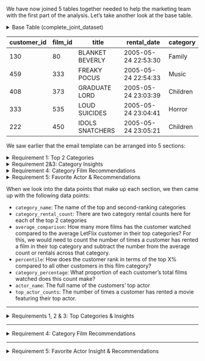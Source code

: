 We have now joined 5 tables together needed to help the marketing team with the first part of the analysis. 
Let’s take another look at the base table.

<details>
  <summary>Base Table (complete_joint_dataset)</summary>

  ```sql
DROP TABLE IF EXISTS complete_joint_dataset;
CREATE TEMP TABLE complete_joint_dataset AS
SELECT
  rental.customer_id,
  inventory.film_id,
  film.title,
  category.name AS category_name,
  rental.rental_date
FROM dvd_rentals.rental
INNER JOIN dvd_rentals.inventory
  ON rental.inventory_id = inventory.inventory_id
INNER JOIN dvd_rentals.film
  ON inventory.film_id = film.film_id
INNER JOIN dvd_rentals.film_category
  ON film.film_id = film_category.film_id
INNER JOIN dvd_rentals.category
  ON film_category.category_id = category.category_id

SELECT * FROM complete_joint_dataset limit 5;
  ```

</details>

| customer_id | film_id | title | rental_date | category |
| ----------- | ----------- | ----------- | ----------- | ----------- |
| 130 | 80 | BLANKET BEVERLY | 2005-05-24 22:53:30 | Family |
| 459 | 333 | FREAKY POCUS | 2005-05-24 22:54:33 | Music |
| 408 | 373 | GRADUATE LORD | 2005-05-24 23:03:39 | Children |
| 333 | 535 | LOUD SUICIDES | 2005-05-24 23:04:41 | Horror |
| 222 | 450 | IDOLS SNATCHERS | 2005-05-24 23:05:21 | Children |

We saw earlier that the email template can be arranged into 5 sections:

<details>
<summary>Requirement 1: Top 2 Categories</summary>
  
 ![Top Categories](https://raw.githubusercontent.com/CODEORDIETRYING/Marketing-Analytics-Case-Study/main/Images/Top%202%20categories%20circled.PNG)
  
 **Data Point:** category_name
</details>

<details>
<summary>Requirement 2&3: Category Insights</summary>
  
 ![Category Insights](https://raw.githubusercontent.com/CODEORDIETRYING/Marketing-Analytics-Case-Study/main/Images/Top%202%20categories%20insights%20circled.PNG)
  
 Data Points: rental_count, category_name, average_comparison, percentile, category_percentage
</details>

<details>
<summary>Requirement 4: Category Film Recommendations</summary>
  
 ![Category Recommendations](https://raw.githubusercontent.com/CODEORDIETRYING/Marketing-Analytics-Case-Study/main/Images/top%202%20categories%20recommendations.PNG)
  
</details>

<details>
<summary>Requirement 5: Favorite Actor & Recommendations</summary>
  
 ![Category Recommendations](https://github.com/CODEORDIETRYING/Marketing-Analytics-Case-Study/blob/main/Images/Favourite%20actor%20and%20recommendation%20circled.PNG?raw=true)
  
 **Data Points:** actor_name, top_actor_counts
</details>


When we look into the data points that make up each section, we then came up with the following data 
points:

- `category_name`: The name of the top and second-ranking categories
- `category_rental_count`: There are two category rental counts here for each of the top 2 categories
- `average_comparison`: How many more films has the customer watched compared to the average LetFlix customer in their top categories? For this, we would need to count the number of times a customer has rented a film in their top category and subtract the number from the average count or rentals across that category.
- `percentile`: How does the customer rank in terms of the top X% compared to all other customers in this film category?
- `category_percentage`: What proportion of each customer’s total films watched does this count make?
- `actor_name`: The full name of the customers’ top actor
- `top_actor_counts`: The number of times a customer has rented a movie featuring their top actor.

---
<details>
<summary>Requirements 1, 2 & 3: Top Categories & Insights</summary>
1. `category_name`, `category_rental_count`:

We are going to be manipulating the base dataset to arrive at each datapoint. To begin, we will need to find the rental count for each of our customers and category values by aggregating the complete joint dataset.

```sql
DROP TABLE IF EXISTS category_rental_counts;
CREATE TEMP TABLE category_rental_counts AS --creating a Temp table
SELECT
  customer_id,
  category_name,
  COUNT(*) AS rental_count,  --aggregating on customer_id and category_name to find the count
  MAX(rental_date) AS latest_rental_date --I included the maximum rental date to use as a criteria for choosing a top category in case there is a tie.
FROM complete_joint_dataset
GROUP BY
  customer_id,
  category_name;

-- profiling just customer_id = 3 values sorted by rental_count in descending order
SELECT *
FROM category_rental_counts
WHERE customer_id = 3
ORDER BY
	customer_id,
 	rental_count DESC,
	latest_rental_date DESC
LIMIT 5;
```

**Result**
| customer_id | category_name | rental_count | latest_rental_date |
| ----------- | ----------- | ----------- | ----------- |
| 3 | Action | 4 | 2005-07-29 11:07:04.000 |
| 3 | Sci-Fi | 3 | 2005-08-22 09:37:27.000 |
| 3 | Sci-Fi | 3 | 2005-08-18 14:49:55.000 |
| 3 | Sci-Fi | 2 | 2005-08-23 07:10:14.000 |
| 3 | Sci-Fi | 2 | 2005-08-20 06:14:12.000 |

We see that for the customer with id = 3, there is a tie for the 2nd top category position. To address this, I added the max (rental_date) so that I can pick the rental with the most recent date.


2. `average_comparison`, `percentile`, `category_percentage`: 

To calculate these three data points, we need to find 3 things: 
- The average rental count for each category - (to find `average_comparison`)
- The total number of movies rented by each customer regardless of the film category - (to find `category_percentage`)
- A count of films rented by a customer for each category - (to find `percentile`). We have already found this in the previous step (`category_rental_count`)

Let’s begin:
`average_comparison`:

```sql	
DROP TABLE IF EXISTS average_category_rental_counts;
CREATE TEMP TABLE average_category_rental_counts AS
SELECT
  category_name,
  FLOOR(AVG(rental_count)) AS avg_rental_count -- To remove decimals and round down values. 
FROM category_rental_counts
GROUP BY
  category_name;

-- output the entire table by desc avg_rental_count
SELECT *
FROM average_category_rental_counts
ORDER BY
  avg_rental_count DESC
LIMIT 3;
```

| category_name | avg_rental_count |
| ----------- | ----------- |
| Action | 2 |
| Animation | 2 |
| Children | 1 |

`category_percentage`: Calculating this involves us dividing a customer’s category count by the total number of movies they have watched across all categories. We would be querying for the total number of movies rented by each customer. I would be calculating the category_percentage in a later step.

```sql
DROP TABLE IF EXISTS customer_total_rentals;
CREATE TEMP TABLE customer_total_rentals AS
SELECT
  customer_id,
  SUM(rental_count) AS total_rental_count
FROM category_rental_counts
GROUP BY customer_id;

-- show output for first 5 customer_id values
SELECT *
FROM customer_total_rentals
WHERE customer_id <= 3
ORDER BY customer_id
LIMIT 3;	
```

| customer_id | total_rental_count |
| ----------- | ----------- |
| 1 | 32 |
| 2 | 27 |
| 3 | 26 |

		     
`percentile`: The percentile simply describes how the customer ranks in terms of the top X% compared to all other customers in a film category. To do this I employed the Percent_Rank window function on the previously derived temporary table, `category_rental_count`.		     

```sql

DROP TABLE IF EXISTS customer_category_percentiles;
CREATE TEMP TABLE customer_category_percentiles AS
SELECT
  customer_id,
  category_name,
  -- I used the ceiling function to round up to nearest integer after multiplying by 100 to show percentage values.
  CEILING(
    100 * PERCENT_RANK() OVER (
      PARTITION BY category_name
      ORDER BY rental_count DESC
    )
  ) AS percentile
FROM category_rental_counts;

-- Sample
SELECT *
FROM customer_category_percentiles
WHERE customer_id = 1
ORDER BY customer_id, percentile
LIMIT 2;
		     
```
		     
| customer_id | category_name | percentile |
| ----------- | ----------- | ----------- |
| 1 | Classic | 1 |
| 1 | Comedy | 1 |


### Joining It All Together		     
In the code below, I generated calculated columns of the actual data points we need - percentile, average comparison, and category percentage.

Right now we have generated four tables which I am going to join before I pick out just the top two categories for all customers. Since I needed to keep all of the rental_count records, I used the `category_rental_count` temp table as the starting base table.
		     
```sql
DROP TABLE IF EXISTS customer_category_joint_table;
CREATE TEMP TABLE customer_category_joint_table AS
SELECT
  t1.customer_id,
  t1.category_name,
  t1.rental_count,
  t1.latest_rental_date,
  t2.total_rental_count,
  t3.avg_rental_count,
  t4.percentile,
  t1.rental_count - t3.avg_rental_count AS average_comparison,
  -- round to nearest integer for percentage after multiplying by 100
  ROUND(100 * t1.rental_count / t2.total_rental_count) AS category_percentage
FROM category_rental_counts AS t1
INNER JOIN customer_total_rentals AS t2
  ON t1.customer_id = t2.customer_id
INNER JOIN average_category_rental_counts AS t3
  ON t1.category_name = t3.category_name
INNER JOIN customer_category_percentiles AS t4
  ON t1.customer_id = t4.customer_id
  AND t1.category_name = t4.category_name;

-- inspect customer_id = 1 top 5 rows sorted by percentile
SELECT *
FROM customer_category_joint_table
WHERE customer_id = 1
ORDER BY percentile
limit 5;
		     
```		     
		     
### Singling Out The Top 2 Categories (`top_categories`)
We now have all various calculations and categories for every customer, but looking at the email template, I need to single out just the top 2 categories for each customer based on the rental count. To do this I made use of the Row_number window function together with the OVER clause. The row_number function creates a count column starting from 1 and ending at the last row in a specified window or group, in this case the window is the customer_id. Once the count gets to the next customer_id, it restarts and begins from 1. 

Here is the SQL code I wrote to pick the top 2 categories based on rental count for each customer.
		     
```sql
		     
DROP TABLE IF EXISTS top_categories;
CREATE TEMP TABLE top_categories AS (
WITH ordered_customer_category_joint_table AS (
  SELECT
    customer_id,
    ROW_NUMBER() OVER (
      PARTITION BY customer_id --The count restarts for a new customer_id
      ORDER BY rental_count DESC, -- ordering by rental count so the highest value is counted as 1 and so on
				latest_rental_date DESC -- to account for cases where there are ties in the rental_count. The category with the latest rental data would be selected instead
    ) AS category_ranking,
    category_name,
    rental_count,
    average_comparison,
    percentile,
    category_percentage
  FROM customer_category_joint_table
)
-- filter out top 2 rows from the CTE for final output
SELECT *
FROM ordered_customer_category_joint_table
WHERE category_ranking <= 2
);

SELECT *
FROM top_categories
WHERE customer_id = 1
	OR customer_id = 2
	OR customer_id = 3;		     
	
```		     

Let’s look at customers with id 1, 2, 3:
	
| customer_id | category_ranking | category_name | rental_count | average_comparison | percentile | category_percentage |
| ----------- | ----------- | ----------- | ----------- | ----------- | ----------- | ----------- |
| 1 | 1 | Classics | 6 | 4 | 1 | 19 |
| 1 | 2 | Comedy | 5 | 4 | 1 | 16 |
| 2 | 1 | Sports | 5 | 3 | 3 | 19 |
| 2 | 2 | Classics | 4 | 2 | 2 | 15 |
| 3 | 1 | Action | 4 | 2 | 5 | 15 |
| 3 | 2 | Sci-Fi | 3 | 1 | 15 | 12 |	
		     
Comparing the table above and the email template from the marketing team, we can see that we have successfully found the data points for top 2 categories and the category insights which are our requirements 1, 2 and 3.
	
![top 2 categories](https://raw.githubusercontent.com/CODEORDIETRYING/Marketing-Analytics-Case-Study/main/Images/Top%202%20categories%20and%20Insights.PNG)	

The top_categories table generated above contains insights of the top2 categories for each customers. To make things easier to identify, I am going to break it down to two tables: first_category_insights and second_category_insights.
	
### First Category Insight

```sql
	
DROP TABLE IF EXISTS first_category_insights;
CREATE TEMP TABLE first_category_insights AS
SELECT
  base.customer_id,
  base.category_name,
  base.rental_count,
  base.rental_count - average.category_average AS average_comparison,
  base.percentile
FROM top_category_percentile AS base
LEFT JOIN average_category_count AS average
  ON base.category_name = average.category_name;	

SELECT *
FROM first_category_insights
LIMIT 10; 	

```
**Result**
| customer_id | category_name | rental_count | average_comparison | percentile |
| --- | --- | --- | --- | --- |
| 323 | Action | 7 | 5 | 1 |
| 506 | Action | 7 | 5 | 1 |
| 151 | Action | 6 | 4 | 1 |
| 410 | Action | 6 | 4 | 1 |
| 126 | Action | 6 | 4 | 1 |
| 51 | Action | 6 | 4 | 1 |
| 487 | Action | 6 | 4 | 1 |
| 363 | Action | 6 | 4 | 1 |
| 209 | Action | 6 | 4 | 1 |
| 560 | Action | 6 | 4 | 1 |

With this, we can compose the first category insight for customer 323 as: “You’ve watched ***7 Action*** films, that’s ***5*** more than the average and puts you in the top ***1%*** of ***Action*** gurus!”.
 
### Second Category Insight

```sql
	
DROP TABLE IF EXISTS second_category_insights;
CREATE TEMP TABLE second_category_insights AS
SELECT
  top_categories.customer_id,
  top_categories.category_name,
  top_categories.rental_count,
  -- need to cast as NUMERIC to avoid INTEGER floor division!
  ROUND(
    100 * top_categories.rental_count::NUMERIC / total_counts.total_count
  ) AS total_percentage
FROM top_categories
LEFT JOIN total_counts
  ON top_categories.customer_id = total_counts.customer_id
WHERE category_rank = 2;

SELECT *
FROM second_category_insights
LIMIT 10;	

```		
Result
| customer_id | category_name | rental_count | total_percentage |
| --- | --- | --- | --- |
| 184 | Drama | 3 | 13 |
| 87 | Sci-Fi | 3 | 10 |
| 477 | Travel | 3 | 14 |
| 273 | New | 4 | 11 |
| 550 | Drama | 4 | 13 |
| 51 | Drama | 4 | 12 |
| 394 | Documentary | 3 | 14 |
| 272 | Documentary | 3 | 15 |
| 70 | Music | 2 | 11 |
| 190 | Classics | 3 | 11 |

With this, we can compose the second category insight for customer 184 as: “You’ve watched _**3 Drama**_ films, making up _**13%**_ of your entire viewing history”.
</details>

---

<details>
<summary>Requirement 4: Category Film Recommendations</summary>
To find the category recommendations, I ranked films by the number of times they have been rented, and this involves generating a count of movies using film_id and title.

To find these movies, I generated a summarized film count table with the category included, then I created a previously watched films table for the top 2 categories to exclude for each customer (category_films_exclusions). Finally, I performed an anti-join to remove the category_films exclusion from the film_counts table and used a Rank_number windows function to find the actual category_recommendations.
	

### Film Counts	
	
```sql
	
DROP TABLE IF EXISTS second_category_insights;
CREATE TEMP TABLE second_category_insights AS
SELECT
  top_categories.customer_id,
  top_categories.category_name,
  top_categories.rental_count,
  -- need to cast as NUMERIC to avoid INTEGER floor division!
  ROUND(
    100 * top_categories.rental_count::NUMERIC / total_counts.total_count
  ) AS total_percentage
FROM top_categories
LEFT JOIN total_counts
  ON top_categories.customer_id = total_counts.customer_id
WHERE category_rank = 2;	

```	
	
### Category Film Exclusions
For this step in the recommendation, I generated a table with all customer’s previously watched films so I do not recommend them something they have watched before.	
	
```sql
	
DROP TABLE IF EXISTS category_film_exclusions;
CREATE TEMP TABLE category_film_exclusions AS
SELECT DISTINCT
  customer_id,
  film_id
FROM complete_joint_dataset;

SELECT *
FROM category_film_exclusions
LIMIT 5;	

```	
	
### Final Category Recommendations
To exclude previously watched films from the recommendation, I made use of an ANTI JOIN on the category_film_exclusions table using a WHERE NOT EXISTS clause. After the exclusion, I selected just the top three films using the DENSE_RANK windows function.
	
	
```sql
	
DROP TABLE IF EXISTS category_recommendations;
CREATE TEMP TABLE category_recommendations AS
WITH ranked_films_cte AS (
  SELECT
    top_categories.customer_id,
    top_categories.category_name,
    top_categories.category_rank,
    film_counts.film_id,
    film_counts.title,
    film_counts.rental_count,
    DENSE_RANK() OVER (
      PARTITION BY
        top_categories.customer_id,
        top_categories.category_rank
      ORDER BY
        film_counts.rental_count DESC,
        film_counts.title
    ) AS reco_rank
  FROM top_categories
  INNER JOIN film_counts
    ON top_categories.category_name = film_counts.category_name
-- Using an ANTI JOIN for the exclusion  
  WHERE NOT EXISTS (
    SELECT 1
    FROM category_film_exclusions
    WHERE
      category_film_exclusions.customer_id = top_categories.customer_id AND
      category_film_exclusions.film_id = film_counts.film_id
  )
)
SELECT * FROM ranked_films_cte
WHERE reco_rank <= 3; -- To pick the top 3 recommendations.

SELECT *
FROM category_recommendations
WHERE customer_id = 1
ORDER BY category_rank, reco_rank;	

```

| customer_id | category_name | category_rank | film_id | title | rental_count | reco_rank |
| ----------- | ----------- | ----------- | ----------- | ----------- | ----------- | ----------- |
| 1 | Classics | 1 | 891 | TIMBERLAND SKY | 31 | 1 |
| 1 | Classics | 1 | 358 | GILMORE BOILED | 28 | 2 |
| 1 | Classics | 1 | 951 | VOYAGE LEGALLY | 28 | 3 |
| 1 | Comedy | 2 | 1000 | ZORRO ARK | 31 | 1 |
| 1 | Comedy | 2 | 127 | CAT CONEHEADS | 30 | 2 |
| 1 | Comedy | 2 | 638 | OPERATION OPERATION | 27 | 3 |		    
			
</details>

---
	
<details>
<summary>Requirement 5: Favorite Actor Insight & Recommendations</summary>

### Actor Base Table
For actor insight, we only need the actors name and rental count. To begin the analysis on actors, I needed to create a new base table that included the actor tables (dvd_rentals.film_actor & dvd_rentals.actor). 

```sql

DROP TABLE IF EXISTS actor_joint_dataset;
CREATE TEMP TABLE actor_joint_dataset AS
SELECT
  rental.customer_id,
  rental.rental_id,
  rental.rental_date,
  film.film_id,
  film.title,
  actor.actor_id,
  actor.first_name,
  actor.last_name
FROM dvd_rentals.rental
INNER JOIN dvd_rentals.inventory
  ON rental.inventory_id = inventory.inventory_id
INNER JOIN dvd_rentals.film
  ON inventory.film_id = film.film_id
-- different to our previous base table as we know use actor tables
INNER JOIN dvd_rentals.film_actor
  ON film.film_id = film_actor.film_id
INNER JOIN dvd_rentals.actor
  ON film_actor.actor_id = actor.actor_id;

SELECT *
FROM actor_joint_dataset
LIMIT 5;
	
```
	
| customer_id | rental_id | film_id | rental_date | title | actor_id | first_name | last_name |
| ----------- | ----------- | ----------- | ----------- | ----------- | ----------- | ----------- | ----------- |
| 130 | 1 | 80 | 2005-05-24 22:53:30 | BLANKET BEVERLY | 200 | THORA | TEMPLE |
| 130 | 1 | 80 | 2005-05-24 22:53:30 | BLANKET BEVERLYD | 193 | BURT | TEMPLE |
| 130 | 1 | 80 | 2005-05-24 22:53:30 | BLANKET BEVERLY | 173 | ALAN | DREYFUSS |
| 130 | 1 | 80 | 2005-05-24 22:53:30 | BLANKET BEVERLY | 16 | FRED | COSTNER |
| 130 | 1 | 80 | 2005-05-24 22:54:33 | BLANKET BEVERLY | 147 | FAY | WINSLET |

	
### Favorite Actor Insight	
	
I also needed to know how many times a customer has rented a movie starring a particular actor. I generated a rental count per actor for each customer and ranked this using a Dense_rank window function. 	
	
```sql

DROP TABLE IF EXISTS top_actor_counts;
CREATE TEMP TABLE top_actor_counts AS
WITH actor_counts AS (
  SELECT
    customer_id,
    actor_id,
    first_name,
    last_name,
    COUNT(*) AS rental_count,
    -- we also generate the latest_rental_date just like our category insight
    MAX(rental_date) AS latest_rental_date
  FROM actor_joint_dataset
  GROUP BY
    customer_id,
    actor_id,
    first_name,
    last_name
),
ranked_actor_counts AS (
  SELECT
    actor_counts.*,
    DENSE_RANK() OVER (
      PARTITION BY customer_id
      ORDER BY
        rental_count DESC,
        latest_rental_date DESC,
        -- just in case we have any further ties, we'll throw in the names too
        first_name,
        last_name
    ) AS actor_rank
  FROM actor_counts
)
SELECT
  customer_id,
  actor_id,
  first_name,
  last_name,
  rental_count
FROM ranked_actor_counts
WHERE actor_rank = 1;

SELECT *
FROM top_actor_counts
LIMIT 5;
	
```	

| customer_id | actor_id | first_name | last_name | rental_count |
| ----------- | ----------- | ----------- | ----------- | ----------- |
| 1 | 37 | VAL | BOLGER | 6 |
| 2 | 107 | GINA | BOLGER | 5 |
| 3 | 150 | JAYNE | NOLTE| 4 |
| 4 | 102 | WALTER | NOLTE | 4 |
| 5 | 12 | KARL | NOLTE | 4 |
	
	
### Actor Film Counts
Just like I did for the category film recommendations, I queried for the actor film counts then found the actor film exclusion and finally performing an anti join to remove the exclusions from the count table. Here are the steps:	
	
```sql

DROP TABLE IF EXISTS actor_film_counts;
CREATE TEMP TABLE actor_film_counts AS
WITH film_counts AS (
  SELECT
    film_id,
    COUNT(DISTINCT rental_id) AS rental_count
  FROM actor_joint_dataset
  GROUP BY film_id
)
SELECT DISTINCT
  actor_joint_dataset.film_id,
  actor_joint_dataset.actor_id,
  actor_joint_dataset.title,
  film_counts.rental_count
FROM actor_joint_dataset
LEFT JOIN film_counts
  ON actor_joint_dataset.film_id = film_counts.film_id;

SELECT *
FROM actor_film_counts
LIMIT 5;
	
```	
	
| film_id | actor_id | rental_count |
| ----------- | ----------- | ----------- |
| 80 | 200 | 12 |
| 80 | 193 | 12 |
| 80 | 173 | 12 |
| 80 | 16 | 12 |
| 333 | 147 | 17 |
	

### Actor Film Exclusions
For this actor film exclusions, we need to also exclude previously recommended films as well as previously watched films, so I made use a UNION to combine previous recommendations and previously watched films to make one actor film exclusions.
	
```sql

DROP TABLE IF EXISTS actor_film_exclusions;
CREATE TEMP TABLE actor_film_exclusions AS
(
  SELECT DISTINCT
    customer_id,
    film_id
  FROM complete_joint_dataset
)
-- we use a UNION to combine the previously watched and the recommended films
UNION
(
  SELECT DISTINCT
    customer_id,
    film_id
  FROM category_recommendations
);

SELECT *
FROM actor_film_exclusions
LIMIT 5;
	
```		

| customer_id | film_id |
| ----------- | ----------- |
| 493 | 567 |
| 114 | 789 |
| 596 | 103 |
| 176 | 121 |
| 459 | 724 |
	
	
### Final Actor Recommendations
I performed a similar operation to that for the category recommendations only that I used different tables (top_actor_counts, actor_film_counts and actor_film_exclusions).	
	
```sql

DROP TABLE IF EXISTS actor_recommendations;
CREATE TEMP TABLE actor_recommendations AS
WITH ranked_actor_films_cte AS (
  SELECT
    top_actor_counts.customer_id,
    top_actor_counts.first_name,
    top_actor_counts.last_name,
    top_actor_counts.rental_count,
    actor_film_counts.title,
    actor_film_counts.film_id,
    actor_film_counts.actor_id,
    DENSE_RANK() OVER (
      PARTITION BY
        top_actor_counts.customer_id
      ORDER BY
        actor_film_counts.rental_count DESC,
        actor_film_counts.title
    ) AS reco_rank
  FROM top_actor_counts
  INNER JOIN actor_film_counts
    -- join on actor_id instead of category_name!
    ON top_actor_counts.actor_id = actor_film_counts.actor_id
  -- This is a tricky anti-join where we need to "join" on 2 different tables!
  WHERE NOT EXISTS (
    SELECT 1
    FROM actor_film_exclusions
    WHERE
      actor_film_exclusions.customer_id = top_actor_counts.customer_id AND
      actor_film_exclusions.film_id = actor_film_counts.film_id
  )
)
SELECT * FROM ranked_actor_films_cte
WHERE reco_rank <= 3;

SELECT *
FROM actor_recommendations
ORDER BY customer_id, reco_rank
LIMIT 6;
	
```	
	
| customer_id | first_name | last_name | rental_count | title | film_id | actor_id | reco_rank |
| ----------- | ----------- | ----------- | ----------- | ----------- | ----------- | ----------- | ----------- |
| 1 | VAL | BOLGER | 6 | PRIMARY GLASS | 697 | 3 | 1 |
| 1 | VAL | BOLGER | 6 | ALASKA PHANTOM | 12 | 3 | 2 |
| 1 | VAL | BOLGER | 6 | METROPOLIS COMA | 572 | 3 | 3 |
| 1 | GINA | DEGENERES | 5 | GOODFELLAS SALUTE | 369 | 1 | 1 |
| 1 | GINA | DEGENERES | 5 | WIFE TURN | 973 | 1 | 2 |
| 1 | GINA | DEGENERES | 5 | DOGMA FAMILY | 239 | 1 | 3 |		
	   
</details>

















